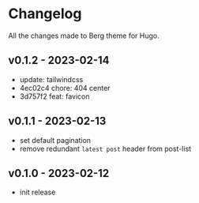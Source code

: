 # Changelog

All the changes made to Berg theme for Hugo.
 
## v0.1.2 - 2023-02-14

- update: tailwindcss
- 4ec02c4 chore: 404 center
- 3d757f2 feat: favicon

## v0.1.1 - 2023-02-13

- set default pagination
- remove redundant `latest post` header from post-list

## v0.1.0 - 2023-02-12

- init release

